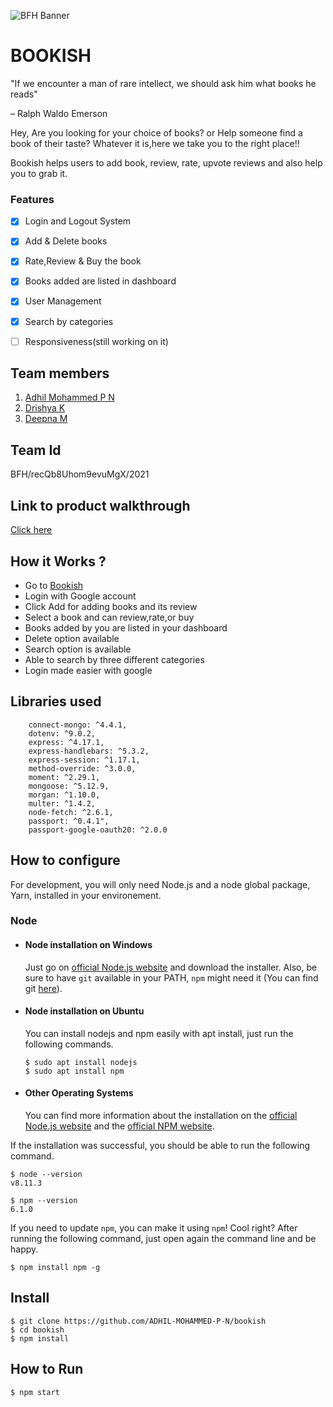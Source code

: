 ![BFH Banner](https://trello-attachments.s3.amazonaws.com/542e9c6316504d5797afbfb9/542e9c6316504d5797afbfc1/39dee8d993841943b5723510ce663233/Frame_19.png)

# BOOKISH
"If we encounter a man of rare intellect, we should ask him what books he reads"

– Ralph Waldo Emerson

Hey, Are you looking for your choice of books? or Help someone find a book of their taste? Whatever it is,here we take you to the right place!!

Bookish helps users to add book, review, rate, upvote reviews and also help you to grab it.

### Features
 - [x] Login and Logout System
 - [x] Add & Delete books
 - [x] Rate,Review & Buy the book
 - [x] Books added are listed in dashboard
 - [x] User Management
 - [x] Search by categories
 - [ ] Responsiveness(still working on it)
  

## Team members
1. [Adhil Mohammed P N](https://github.com/ADHIL-MOHAMMED-P-N)
2. [Drishya K](https://github.com/drishyadamodaran)
3. [Deepna M](https://github.com/DEEPNA-M)

## Team Id
BFH/recQb8Uhom9evuMgX/2021

## Link to product walkthrough
[Click here](https://www.loom.com/share/42eb4c57a5b54e8488610607954d7d92)

## How it Works ?
 * Go to [Bookish](http://bookish123.herokuapp.com)
 * Login with Google account
 * Click Add for adding books and its review
 * Select a book and can review,rate,or buy
 * Books added by you are listed in your dashboard
 * Delete option available
 * Search option is available
 * Able to search by three different categories
 * Login made easier with google

## Libraries used
        connect-mongo: ^4.4.1,
        dotenv: ^9.0.2,
        express: ^4.17.1,
        express-handlebars: ^5.3.2,
        express-session: ^1.17.1,
        method-override: ^3.0.0,
        moment: ^2.29.1,
        mongoose: ^5.12.9,
        morgan: ^1.10.0,
        multer: ^1.4.2,
        node-fetch: ^2.6.1,
        passport: ^0.4.1",
        passport-google-oauth20: ^2.0.0
        
## How to configure

For development, you will only need Node.js and a node global package, Yarn, installed in your environement.

### Node
- #### Node installation on Windows

  Just go on [official Node.js website](https://nodejs.org/) and download the installer.
Also, be sure to have `git` available in your PATH, `npm` might need it (You can find git [here](https://git-scm.com/)).

- #### Node installation on Ubuntu

  You can install nodejs and npm easily with apt install, just run the following commands.

      $ sudo apt install nodejs
      $ sudo apt install npm

- #### Other Operating Systems
  You can find more information about the installation on the [official Node.js website](https://nodejs.org/) and the [official NPM website](https://npmjs.org/).

If the installation was successful, you should be able to run the following command.

    $ node --version
    v8.11.3

    $ npm --version
    6.1.0

If you need to update `npm`, you can make it using `npm`! Cool right? After running the following command, just open again the command line and be happy.

    $ npm install npm -g

## Install

    $ git clone https://github.com/ADHIL-MOHAMMED-P-N/bookish
    $ cd bookish
    $ npm install

###
## How to Run

    $ npm start
